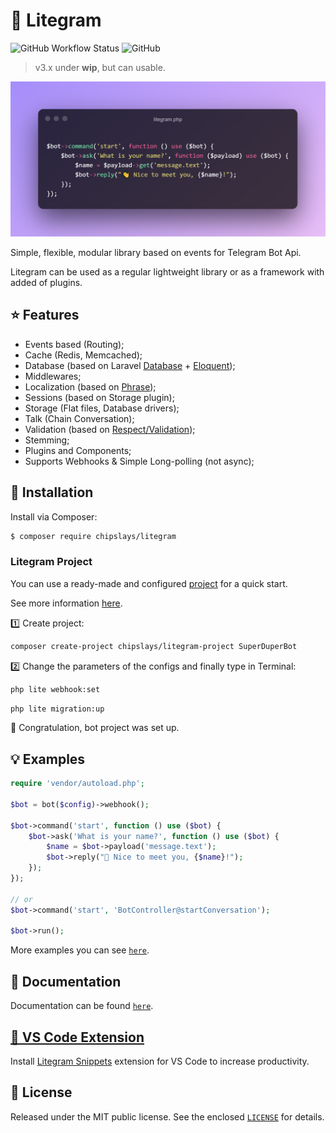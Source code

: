 # 🍃 Litegram

![GitHub Workflow Status](https://img.shields.io/github/workflow/status/chipslays/litegram/tests)
![GitHub](https://img.shields.io/github/license/chipslays/litegram?color=blue)

> v3.x under **wip**, but can usable.

![](https://github.com/chipslays/litegram/blob/v3.x.x/.github/images/cover-head.png)

Simple, flexible, modular library based on events for Telegram Bot Api.

Litegram can be used as a regular lightweight library or as a framework with added of plugins.

## ⭐ Features
* Events based (Routing);
* Cache (Redis, Memcached);
* Database (based on Laravel [Database](https://laravel.com/docs/8.x/database) + [Eloquent](https://laravel.com/docs/8.x/eloquent));
* Middlewares;
* Localization (based on [Phrase](https://github.com/chipslays/phrase));
* Sessions (based on Storage plugin);
* Storage (Flat files, Database drivers);
* Talk (Chain Conversation);
* Validation (based on [Respect/Validation](https://respect-validation.readthedocs.io/en/2.0/));
* Stemming;
* Plugins and Components;
* Supports Webhooks & Simple Long-polling (not async);

## 🔩 Installation

Install via Composer:

```bash
$ composer require chipslays/litegram
```

### Litegram Project

You can use a ready-made and configured [project](https://github.com/chipslays/litegram-project) for a quick start.

See more information [here](https://github.com/chipslays/litegram-project).

1️⃣ Create project:

```bash
composer create-project chipslays/litegram-project SuperDuperBot
```

2️⃣ Change the parameters of the configs and finally type in Terminal:

```bash
php lite webhook:set
```

```bash
php lite migration:up
```

🎉 Congratulation, bot project was set up.

## 💡 Examples

```php
require 'vendor/autoload.php';

$bot = bot($config)->webhook();

$bot->command('start', function () use ($bot) {
    $bot->ask('What is your name?', function () use ($bot) {
        $name = $bot->payload('message.text');
        $bot->reply("👋 Nice to meet you, {$name}!");
    });
});

// or
$bot->command('start', 'BotController@startConversation');

$bot->run();
```

More examples you can see [`here`](https://github.com/chipslays/litegram/tree/v3.x.x/examples).

## 📖 Documentation
Documentation can be found [`here`](https://github.com/chipslays/litegram/tree/v3.x.x/docs).

## [🧩 VS Code Extension](https://marketplace.visualstudio.com/items?itemName=chipslays.litegram-snippets)

Install [Litegram Snippets](https://marketplace.visualstudio.com/items?itemName=chipslays.litegram-snippets) extension for VS Code to increase productivity.

## 🔑 License
Released under the MIT public license. See the enclosed [`LICENSE`](https://github.com/chipslays/litegram/tree/v3.x.x/LICENSE.md) for details.
